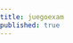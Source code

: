 ```yaml
---
title: juegoexam
published: true
---
```


<html>
	<head>
		<title>PIXI Concentration</title>
		<style>
			body {
				margin: 0;
				padding: 0;
			}
		</style>
		<script src="pixi.dev.js"></script>
	</head>
	<body>
		<script>
			// first tile picked up by the player
			var firstTile=null;
			// second tile picked up by the player
			var secondTile=null;
			// can the player pick up a tile?
			var canPick=true;
			// create an new instance of a pixi stage with a grey background
			var stage = new PIXI.Stage(0xffffff);
			// create a renderer instance width=640 height=480
			var renderer = PIXI.autoDetectRenderer(640,480);
			// importing a texture atlas created with texturepacker
			var tileAtlas = ["images.json"];
			// create a new loader
			var loader = new PIXI.AssetLoader(tileAtlas);
			// create an empty container
			var gameContainer = new PIXI.DisplayObjectContainer();
			// add the container to the stage
     		stage.addChild(gameContainer);
     		// add the renderer view element to the DOM
			document.body.appendChild(renderer.view);
			// use callback
			loader.onComplete = onTilesLoaded
			//begin load
			loader.load();	
			function onTilesLoaded(){
				// choose 24 random tile images
				var chosenTiles=new Array();
				while(chosenTiles.length<16){
					var candidate=Math.floor(Math.random()*12);
					if(chosenTiles.indexOf(candidate)==-1){
						chosenTiles.push(candidate,candidate)
					}			
				}
				// shuffle the chosen tiles
				for(i=0;i<96;i++){
					var from = Math.floor(Math.random()*16);
					var to = Math.floor(Math.random()*16);
					var tmp = chosenTiles[from];
					chosenTiles[from]=chosenTiles[to];
					chosenTiles[to]=tmp;
				}
				// place down tiles
				for(i=0;i<4;i++){
					for(j=0;j<4;j++){
						// new sprite
						var tile = PIXI.Sprite.fromFrame(chosenTiles[i*4+j]);
						// buttonmode+interactive = acts like a button
						tile.buttonMode=true;
						tile.interactive = true;
						// is the tile selected?
						tile.isSelected=false;
						// set a tile value
						tile.theVal=chosenTiles[i*6+j]
						// place the tile
						tile.position.x = 7+i*80;
						tile.position.y = 7+  j*80;
						// paint tile black
						tile.tint = 0x000000;
						// set it a bit transparent (it will look grey)
						tile.alpha=0.5;
						// add the tile
						gameContainer.addChild(tile);
						// mouse-touch listener
						tile.mousedown = tile.touchstart = function(data){
							// can I pick a tile?
							if(canPick) {
							     // is the tile already selected?
								if(!this.isSelected){
									// set the tile to selected
									this.isSelected = true;
									// show the tile
				      				this.tint = 0xffffff;
									this.alpha = 1;
									// is it the first tile we uncover?
									if(firstTile==null){
										firstTile=this
									}
									// this is the second tile
									else{
										secondTile=this
										// can't pick anymore
										canPick=false;
										// did we pick the same tiles?
										if(firstTile.theVal==secondTile.theVal){
											// wait a second then remove the tiles and make the player able to pick again
											setTimeout(function(){
												gameContainer.removeChild(firstTile);
												gameContainer.removeChild(secondTile);
												firstTile=null;
												secondTile=null;
												canPick=true;
											},1000);
										}
										// we picked different tiles
										else{
											// wait a second then cover the tiles and make the player able to pick again
								 			setTimeout(function(){
								 				firstTile.isSelected=false
								 				secondTile.isSelected=false
								 				firstTile.tint = 0x000000;
								 				secondTile.tint = 0x000000;
								 				firstTile.alpha=0.5;
								 				secondTile.alpha=0.5;
								 				firstTile=null;
												secondTile=null;
												canPick=true	
								 			},1000);
										}
									}	
								}
							}
						}
					}
				} 
				requestAnimFrame(animate);
			}
			function animate() {
				requestAnimFrame(animate);
				renderer.render(stage);
			}
		</script>
	</body>
</html>